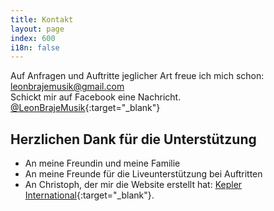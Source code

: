 ```yaml
---
title: Kontakt
layout: page
index: 600
i18n: false
---
```


Auf Anfragen und Auftritte jeglicher Art freue ich mich schon: <leonbrajemusik@gmail.com>  
Schickt mir auf Facebook eine Nachricht. [@LeonBrajeMusik](https://www.facebook.com/LeonBrajeMusik/){:target="_blank"}  


Herzlichen Dank für die Unterstützung
-------------------------------------

* An meine Freundin und meine Familie 
* An meine Freunde für die Liveunterstützung bei Auftritten
* An Christoph, der mir die Website erstellt hat: [Kepler International](https://kepler.international){:target="_blank"}.
